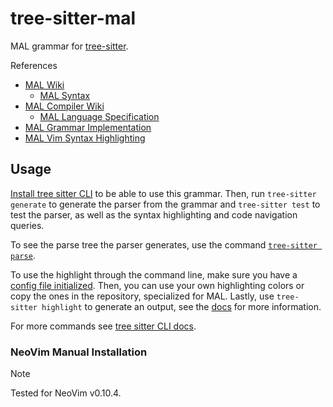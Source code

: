# tree-sitter-mal

MAL grammar for [tree-sitter](https://github.com/tree-sitter/tree-sitter).

References
- [MAL Wiki](https://github.com/mal-lang/mal-documentation/wiki)
  - [MAL Syntax](https://github.com/mal-lang/mal-documentation/wiki/MAL-Syntax)
- [MAL Compiler Wiki](https://github.com/mal-lang/malcompiler/wiki/)
  - [MAL Language Specification](https://github.com/mal-lang/malcompiler/wiki/MAL-language-specification)
- [MAL Grammar Implementation](https://github.com/mal-lang/mal-toolbox/blob/main/maltoolbox/language/compiler/mal.g4)
- [MAL Vim Syntax Highlighting](https://github.com/nkakouros-original/mal.vim)

## Usage
[Install tree sitter CLI](https://github.com/tree-sitter/tree-sitter/blob/master/cli/README.md) to be able to use this grammar. Then, run `tree-sitter generate` to generate the parser from the grammar and `tree-sitter test` to test the parser, as well as the syntax highlighting and code navigation queries.

To see the parse tree the parser generates, use the command [`tree-sitter parse`](https://tree-sitter.github.io/tree-sitter/cli/parse.html).

To use the highlight through the command line, make sure you have a [config file initialized](https://tree-sitter.github.io/tree-sitter/cli/init-config.html). Then, you can use your own highlighting colors or copy the ones in the repository, specialized for MAL. Lastly, use `tree-sitter highlight` to generate an output, see the [docs](https://tree-sitter.github.io/tree-sitter/cli/highlight.html) for more information.

For more commands see [tree sitter CLI docs](https://tree-sitter.github.io/tree-sitter/cli/index.html).

### NeoVim Manual Installation
> [!NOTE]
> Tested for NeoVim v0.10.4.
